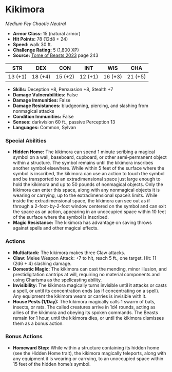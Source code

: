 # Kikimora

*Medium* *Fey* *Chaotic Neutral*

- **Armor Class:** 15 (natural armor)
- **Hit Points:** 78 (12d8 + 24)
- **Speed:** walk 30 ft.
- **Challenge Rating:** 5 (1,800 XP)
- **Source:** [Tome of Beasts 2023](https://koboldpress.com/kpstore/product/tome-of-beasts-1-2023-edition/) page 243

| STR | DEX | CON | INT | WIS | CHA |
| --- | --- | --- | --- | --- | --- |
| 13 (+1) | 18 (+4) | 15 (+2) | 12 (+1) | 16 (+3) | 21 (+5) |

- **Skills:** Deception +8, Persuasion +8, Stealth +7
- **Damage Vulnerabilities:** False
- **Damage Immunities:** False
- **Damage Resistances:** bludgeoning, piercing, and slashing from nonmagical attacks
- **Condition Immunities:** False
- **Senses:** darkvision 60 ft., passive Perception 13
- **Languages:** Common, Sylvan

### Special Abilities

- **Hidden Home:** The kikimora can spend 1 minute scribing a magical symbol on a wall, baseboard, cupboard, or other semi-permanent object within a structure. The symbol remains until the kikimora inscribes another symbol elsewhere. While within 5 feet of the surface where the symbol is inscribed, the kikimora can use an action to touch the symbol and be transported to an extradimensional space just large enough to hold the kikimora and up to 50 pounds of nonmagical objects. Only the kikimora can enter this space, along with any nonmagical objects it is wearing or carrying, up to the extradimensional space’s limits. While inside the extradimensional space, the kikimora can see out as if through a 2-foot-by-2-foot window centered on the symbol and can exit the space as an action, appearing in an unoccupied space within 10 feet of the surface where the symbol is inscribed.
- **Magic Resistance:** The kikimora has advantage on saving throws against spells and other magical effects.

### Actions

- **Multiattack:** The kikimora makes three Claw attacks.
- **Claw:** Melee Weapon Attack: +7 to hit, reach 5 ft., one target. Hit: 11 (2d6 + 4) slashing damage.
- **Domestic Magic:** The kikimora can cast the mending, minor illusion, and prestidigitation cantrips at will, requiring no material components and using Charisma as the spellcasting ability.
- **Invisibility:** The kikimora magically turns invisible until it attacks or casts a spell, or until its concentration ends (as if concentrating on a spell). Any equipment the kikimora wears or carries is invisible with it.
- **House Pests (1/Day):** The kikimora magically calls 1 swarm of bats, insects, or rats. The called creatures arrive in 1d4 rounds, acting as allies of the kikimora and obeying its spoken commands. The Beasts remain for 1 hour, until the kikimora dies, or until the kikimora dismisses them as a bonus action.

### Bonus Actions

- **Homeward Step:** While within a structure containing its hidden home (see the Hidden Home trait), the kikimora magically teleports, along with any equipment it is wearing or carrying, to an unoccupied space within 15 feet of the hidden home’s symbol.
